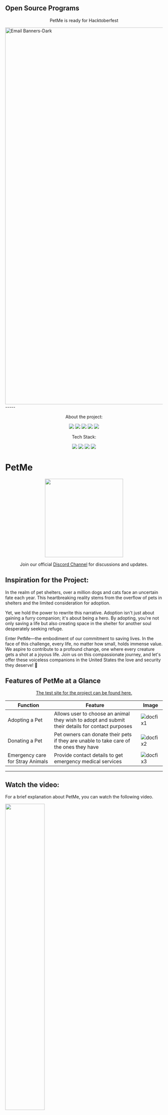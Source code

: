 ## Open Source Programs
<p align="center"> PetMe is ready for Hacktoberfest</p>
 <a href="https://hacktoberfest.com/">
 <img width="1200" alt="Email Banners-Dark" src="https://user-images.githubusercontent.com/79099734/189589410-ca17afb8-5855-4316-918a-054f27594809.png">
 </a>
-----


<p align="center">About the project:</p>
<p align="center">
    <img src="https://img.shields.io/github/issues/akshitagupta15june/PetMe"> 
    <img src="https://img.shields.io/github/issues-pr/akshitagupta15june/PetMe">
    <img src="https://img.shields.io/github/forks/akshitagupta15june/PetMe">
    <img src="https://img.shields.io/github/stars/akshitagupta15june/PetMe">
    <img src="https://img.shields.io/github/license/akshitagupta15june/PetMe">
</p>

<p align="center">Tech Stack:</p>
<p align="center">
    <img src="https://img.shields.io/badge/html5-%23E34F26.svg?style=for-the-badge&logo=html5&logoColor=white"> 
    <img src="https://img.shields.io/badge/css3-%231572B6.svg?style=for-the-badge&logo=css3&logoColor=white">
    <img src="https://img.shields.io/badge/javascript-%23323330.svg?style=for-the-badge&logo=javascript&logoColor=%23F7DF1E">
    <img src="https://img.shields.io/badge/Postman-FF6C37?style=for-the-badge&logo=postman&logoColor=white">
</p>

# PetMe

<p align="center">
  <img src="./Assets/Images/logo.jpg" height="250px">
  </p>

<p align="center"> Join our official <a href="https://discord.gg/X3HZAPzykU">Discord Channel</a> for discussions and updates. </p>


## Inspiration for the Project:

In the realm of pet shelters, over a million dogs and cats face an uncertain fate each year. This heartbreaking reality stems from the overflow of pets in shelters and the limited consideration for adoption.

Yet, we hold the power to rewrite this narrative. Adoption isn't just about gaining a furry companion; it's about being a hero. By adopting, you're not only saving a life but also creating space in the shelter for another soul desperately seeking refuge.

Enter PetMe—the embodiment of our commitment to saving lives. In the face of this challenge, every life, no matter how small, holds immense value. We aspire to contribute to a profound change, one where every creature gets a shot at a joyous life. Join us on this compassionate journey, and let's offer these voiceless companions in the United States the love and security they deserve! 🐾


## Features of PetMe at a Glance

<a href="https://akshitagupta15june.github.io/PetMe/"><p align="center">The test site for the project can be found here.</p></a>


| Function | Feature | Image |
| --- | ----------- | -------|
| Adopting a Pet | Allows user to choose an animal they wish to adopt and submit their details for contact purposes | ![docfix1](https://github.com/5h0ov/PetMe/assets/83227649/df6cbd93-421c-45d2-b11a-9f61b7bba8f8) |
| Donating a Pet | Pet owners can donate their pets if they are unable to take care of the ones they have | ![docfix2](https://github.com/5h0ov/PetMe/assets/83227649/6e18e6d7-1df5-41fc-841e-866f767763f7) |
| Emergency care for Stray Animals | Provide contact details to get emergency medical services | ![docfix3](https://github.com/5h0ov/PetMe/assets/83227649/5ad9418b-5991-4495-b7a5-1b4fdcb5528d) |

----


## Watch the video:

For a brief explanation about PetMe, you can watch the following video.

[<img src="https://i.imgur.com/8gEUuwt.png" width="50%">](https://youtu.be/U1EQjtT-G8E)
 
Additional features:
- All the data is stored in the database so when a person wishes to adopt or donate an animal, their information will be auto-filled using the database. 
- Users can use the `Contact` page to drop in their details for a call with one of the team members. 

## View our Website:

Click the image below to view our website!

[<img src="https://cdn.discordapp.com/attachments/1004464884773306368/1028310089364406363/unknown.png"/>](https://akshitagupta15june.github.io/PetMe/)

## Accomplishments:

We are proud to build a website where pet lovers can easily adopt animals that need a home. They can not only provide medical assistance to them but can also allow their fellow comrades in the community to adopt them.

## What's next for PetMe 📲

In future, we plan to scale this application to reach as many people as possible and facilitate adoption and donation of animals.

Furthermore, we plan to connect with the nearest government organization that provides medical assistance to stray animals.

---

## ⭐ How to get started with open source?
<img src="https://github.com/Vi1234sh12/Face-X/blob/master/.github/Assests/isometric.png" height="290px" align="right"/>

You can refer to the following articles on the basics of Git and Github.

- [Watch this video to get started, if you have no clue about open source](https://youtu.be/SYtPC9tHYyQ)
- [Forking a Repo](https://help.github.com/en/github/getting-started-with-github/fork-a-repo)
- [Cloning a Repo](https://help.github.com/en/desktop/contributing-to-projects/creating-a-pull-request)
- [How to create a Pull Request](https://opensource.com/article/19/7/create-pull-request-github)
- [Getting started with Git and GitHub](https://towardsdatascience.com/getting-started-with-git-and-github-6fcd0f2d4ac6)

## Contributing 👨‍💻 

### 💥 How to contribute
- Take a look at the existing [Issues](https://github.com/akshitagupta15june/PetMe/issues) or [create a new issue](https://github.com/akshitagupta15june/PetMe/issues/new/choose)!
- [Fork the Repo](https://github.com/Susmita-Dey/all-round-calculator/fork). Then, create a branch for any issue that you are working on. Finally, commit your work.
- Create a **[Pull Request](https://github.com/akshitagupta15june/PetMe/compare)** (_PR_), which will be promptly reviewed and given suggestions for improvements by the community.
- Add screenshots or screen captures to your Pull Request to help us understand the effects of the changes proposed in your PR.
- **DON'T CREATE PRs WITHOUT CREATING ISSUE AND GETTING ASSIGNED**

### ⭐ How to make a pull request (PR)
**1.** Start by making a Fork of the [**PetMe**](https://github.com/akshitagupta15june/PetMe/) repository. Click on the <a href="https://github.com/akshitagupta15june/PetMe/fork"><img src="https://i.imgur.com/G4z1kEe.png" height="21" width="21"></a>Fork symbol at the top right corner.

**2.** Clone your new fork of the repository in the terminal/CLI on your computer with the following command:

```bash
git clone https://github.com/<your-github-username>/PetMe
```

**3.** Navigate to the newly created PetMe project directory:

```bash
cd PetMe
```

**4.** Set upstream command:

```bash
git remote add upstream https://github.com/Susmita-Dey/PetMe.git
```

**5.** Create a new branch:

```bash
git checkout -b YourBranchName
```

**6.** Sync your fork or your local repository with the origin repository:

- In your forked repository, click on "Fetch upstream"
- Click "Fetch and merge"

**7.** Make your changes to the source code.

**8.** Stage your changes and commit:

⚠️ **Make sure** not to commit `package.json` or `package-lock.json` file

⚠️ **Make sure** not to run the commands `git add .` or `git add *`. Instead, stage your changes for each file/folder

```bash
git add public
```

```bash
git commit -m "<your_commit_message>"
```

**9.** Push your local commits to the remote repository:

```bash
git push origin YourBranchName
```

**10.** Create a [Pull Request](https://help.github.com/en/github/collaborating-with-issues-and-pull-requests/creating-a-pull-request)!

**11.** **Congratulations!** You've made your first contribution to [**PetMe**](https://github.com/akshitagupta15june/PetMe/graphs/contributors)! 🙌🏼

#### For more details, refer to [CONTRIBUTING.md](/CONTRIBUTING.md) file.

## 😎 Project Maintainers

<table>
  <tr>
<td align="center"><a href="https://github.com/Susmita-Dey"><img src="https://avatars.githubusercontent.com/u/79099734?v=4" width="100px;" alt=""/><br /><sub><b>Susmita Dey</b></sub></a></td>

<td align="center"><a href="https://github.com/akshitagupta15june"><img src="https://avatars0.githubusercontent.com/u/57909583?v=4" width="100px;" alt=""/><br /><sub><b>Akshita Gupta</b></sub></a></td>
 
<td align="center"><a href="https://github.com/muditchoudhary"><img src="https://avatars.githubusercontent.com/u/74391865?s=400&u=2944cf6cb540e3ba3a08653225406d0826e1c272&v=4" width="100px;" alt=""/><br /><sub><b>Mudit Choudhary</b></sub></a></td>
   
<td align="center"><a href="https://github.com/akshaaatt"><img src="https://avatars.githubusercontent.com/u/51470769?v=4" width="100px;" alt=""/><br /><sub><b>Akshat Tiwari</b></sub></a></td>
   
 </tr>
</table>

## Thanks to all Contributors 💪 

Thanks a lot for spending your time helping PetMe grow. Thanks a lot! Keep rocking 🍻

[![Contributors](https://contrib.rocks/image?repo=akshitagupta15june/PetMe)](https://github.com/akshitagupta15june/PetMe/graphs/contributors)

## License 🛡️ 

PetMe is licensed under the MIT License - see the [LICENSE](LICENSE) file for details.

## Socials 

[<img src="https://github.githubassets.com/images/modules/logos_page/GitHub-Mark.png" height="80"/>](https://github.com/akshitagupta15june/PetMe)

